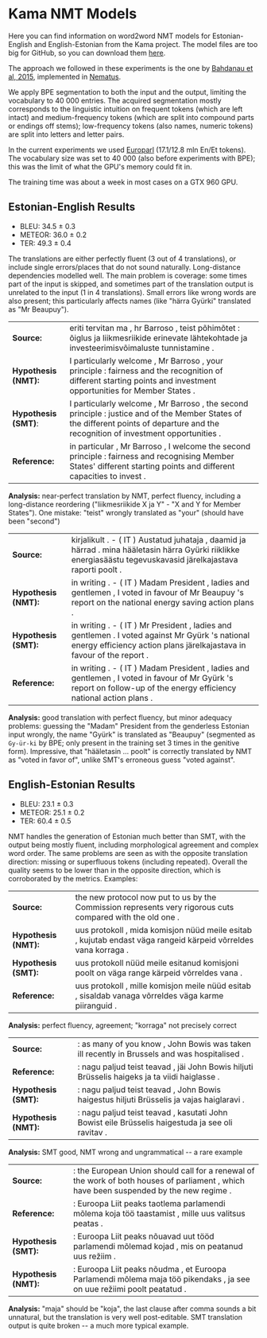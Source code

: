 # Kama NMT Models

Here you can find information on word2word NMT models for Estonian-English and English-Estonian from the Kama project. The model files are too big for GitHub, so you can download them [here](http://statmt.ut.ee/kama).

The approach we followed in these experiments is the one by [Bahdanau et al, 2015](https://arxiv.org/pdf/1409.0473v7.pdf), implemented in [Nematus](https://github.com/rsennrich/nematus).

We apply BPE segmentation to both the input and the output, limiting the vocabulary to 40 000 entries. The acquired segmentation mostly corresponds to the linguistic intuition on frequent tokens (which are left intact) and medium-frequency tokens (which are split into compound parts or endings off stems); low-frequency tokens (also names, numeric tokens) are split into letters and letter pairs.

In the current experiments we used [Europarl](http://statmt.org/europarl) (17.1/12.8 mln En/Et tokens). The vocabulary size was set to 40 000 (also before experiments with BPE); this was the limit of what the GPU's memory could fit in.

The training time was about a week in most cases on a GTX 960 GPU.

## Estonian-English Results

* BLEU: 34.5 ± 0.3
* METEOR: 36.0 ± 0.2
* TER: 49.3 ± 0.4

The translations are either perfectly fluent (3 out of 4 translations), or include single errors/places that do not sound naturally. Long-distance dependencies modelled well. The main problem is coverage: some times part of the input is skipped, and sometimes part of the translation output is unrelated to the input (1 in 4 translations). Small errors like wrong words are also present; this particularly affects names (like "härra Gyürki" translated as "Mr Beaupuy").

|    |     |
| ------------ | ---------- |
|**Source:** |                 eriti tervitan ma , hr Barroso , teist põhimõtet : õiglus ja liikmesriikide erinevate lähtekohtade ja investeerimisvõimaluste tunnistamine . |
|**Hypothesis (NMT):** |                  I particularly welcome , Mr Barroso , your principle : fairness and the recognition of different starting points and investment opportunities for Member States . |
|**Hypothesis (SMT)**: |                  I particularly welcome , Mr Barroso , the second principle : justice and of the Member States of the different points of departure and the recognition of investment opportunities . |
|**Reference:** |                 in particular , Mr Barroso , I welcome the second principle : fairness and recognising Member States' different starting points and different capacities to invest . |
**Analysis:** near-perfect translation by NMT, perfect fluency, including a long-distance reordering ("liikmesriikide X ja Y" - "X and Y for Member States"). One mistake: "teist" wrongly translated as "your" (should have been "second")


|    |     |
| ------------ | ---------- |
|**Source:** |                 kirjalikult . - ( IT ) Austatud juhataja , daamid ja härrad . mina hääletasin härra Gyürki riiklikke energiasäästu tegevuskavasid järelkajastava raporti poolt .|
|**Hypothesis (NMT):** |                 in writing . - ( IT ) Madam President , ladies and gentlemen , I voted in favour of Mr Beaupuy 's report on the national energy saving action plans .|
|**Hypothesis (SMT):** |                 in writing . - ( IT ) Mr President , ladies and gentlemen . I voted against Mr Gyürk 's national energy efficiency action plans järelkajastava in favour of the report .|
|**Reference:** |                 in writing . - ( IT ) Madam President , ladies and gentlemen , I voted in favour of Mr Gyürk 's report on follow-up of the energy efficiency national action plans .|
**Analysis:** good translation with perfect fluency, but minor adequacy problems: guessing the "Madam" President from the genderless Estonian input wrongly, the name "Gyürk" is translated as "Beaupuy" (segmented as ``Gy-ür-ki`` by BPE; only present in the training set 3 times in the genitive form). Impressive, that "hääletasin ... poolt" is correctly translated by NMT as "voted in favor of", unlike SMT's erroneous guess "voted against".

## English-Estonian Results

* BLEU: 23.1 ± 0.3
* METEOR: 25.1 ± 0.2
* TER: 60.4 ± 0.5

NMT handles the generation of Estonian much better than SMT, with the output being mostly fluent, including morphological agreement and complex word order. The same problems are seen as with the opposite translation direction: missing or superfluous tokens (including repeated). Overall the quality seems to be lower than in the opposite direction, which is corroborated by the metrics. Examples:

|    |     |
| ------------ | ---------- |
|**Source:**|               the new protocol now put to us by the Commission represents very rigorous cuts compared with the old one .
|**Hypothesis (NMT):**|     uus protokoll , mida komisjon nüüd meile esitab , kujutab endast väga rangeid kärpeid võrreldes vana korraga .
|**Hypothesis (SMT):**|     uus protokoll nüüd meile esitanud komisjoni poolt on väga range kärpeid võrreldes vana .
|**Reference:**|            uus protokoll , mille komisjon meile nüüd esitab , sisaldab vanaga võrreldes väga karme piiranguid .
**Analysis:** perfect fluency, agreement; "korraga" not precisely correct

|    |     |
| ------------ | ---------- |
|**Source:**|:               as many of you know , John Bowis was taken ill recently in Brussels and was hospitalised .
|**Reference:**|:            nagu paljud teist teavad , jäi John Bowis hiljuti Brüsselis haigeks ja ta viidi haiglasse .
|**Hypothesis (SMT):**|:     nagu paljud teist teavad , John Bowis haigestus hiljuti Brüsselis ja vajas haiglaravi .
|**Hypothesis (NMT):**|:     nagu paljud teist teavad , kasutati John Bowist eile Brüsselis haigestuda ja see oli ravitav .
**Analysis:** SMT good, NMT wrong and ungrammatical -- a rare example

|    |     |
| ------------ | ---------- |
|**Source:**|:               the European Union should call for a renewal of the work of both houses of parliament , which have been suspended by the new regime .
|**Reference:**|:            Euroopa Liit peaks taotlema parlamendi mõlema koja töö taastamist , mille uus valitsus peatas .
|**Hypothesis (SMT):**|:     Euroopa Liit peaks nõuavad uut tööd parlamendi mõlemad kojad , mis on peatanud uus režiim .
|**Hypothesis (NMT):**|:     Euroopa Liit peaks nõudma , et Euroopa Parlamendi mõlema maja töö pikendaks , ja see on uue režiimi poolt peatatud .
**Analysis:** "maja" should be "koja", the last clause after comma sounds a bit unnatural, but the translation is very well post-editable. SMT translation output is quite broken -- a much more typical example.
